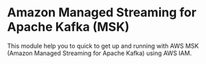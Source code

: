 # Amazon Managed Streaming for Apache Kafka (MSK)

This module help you to quick to get up and running with AWS MSK (Amazon Managed Streaming for Apache Kafka) using AWS IAM.
